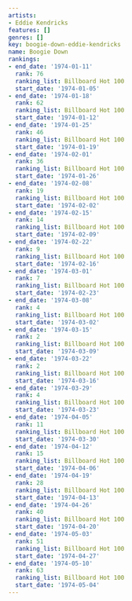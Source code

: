 ```yaml
---
artists:
- Eddie Kendricks
features: []
genres: []
key: boogie-down-eddie-kendricks
name: Boogie Down
rankings:
- end_date: '1974-01-11'
  rank: 76
  ranking_list: Billboard Hot 100
  start_date: '1974-01-05'
- end_date: '1974-01-18'
  rank: 62
  ranking_list: Billboard Hot 100
  start_date: '1974-01-12'
- end_date: '1974-01-25'
  rank: 46
  ranking_list: Billboard Hot 100
  start_date: '1974-01-19'
- end_date: '1974-02-01'
  rank: 36
  ranking_list: Billboard Hot 100
  start_date: '1974-01-26'
- end_date: '1974-02-08'
  rank: 19
  ranking_list: Billboard Hot 100
  start_date: '1974-02-02'
- end_date: '1974-02-15'
  rank: 14
  ranking_list: Billboard Hot 100
  start_date: '1974-02-09'
- end_date: '1974-02-22'
  rank: 9
  ranking_list: Billboard Hot 100
  start_date: '1974-02-16'
- end_date: '1974-03-01'
  rank: 7
  ranking_list: Billboard Hot 100
  start_date: '1974-02-23'
- end_date: '1974-03-08'
  rank: 4
  ranking_list: Billboard Hot 100
  start_date: '1974-03-02'
- end_date: '1974-03-15'
  rank: 2
  ranking_list: Billboard Hot 100
  start_date: '1974-03-09'
- end_date: '1974-03-22'
  rank: 2
  ranking_list: Billboard Hot 100
  start_date: '1974-03-16'
- end_date: '1974-03-29'
  rank: 4
  ranking_list: Billboard Hot 100
  start_date: '1974-03-23'
- end_date: '1974-04-05'
  rank: 11
  ranking_list: Billboard Hot 100
  start_date: '1974-03-30'
- end_date: '1974-04-12'
  rank: 15
  ranking_list: Billboard Hot 100
  start_date: '1974-04-06'
- end_date: '1974-04-19'
  rank: 28
  ranking_list: Billboard Hot 100
  start_date: '1974-04-13'
- end_date: '1974-04-26'
  rank: 40
  ranking_list: Billboard Hot 100
  start_date: '1974-04-20'
- end_date: '1974-05-03'
  rank: 51
  ranking_list: Billboard Hot 100
  start_date: '1974-04-27'
- end_date: '1974-05-10'
  rank: 63
  ranking_list: Billboard Hot 100
  start_date: '1974-05-04'
---
```


